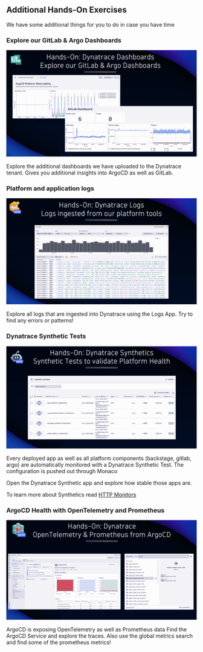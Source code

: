 ## Additional Hands-On Exercises

We have some additional things for you to do in case you have time

### Explore our GitLab & Argo Dashboards

![GitLab Argo Dashboards](../../../assets/images/06_01_gitlab_argo_dashboards.png)

Explore the additional dashboards we have uploaded to the Dynatrace tenant. Gives you additional insights into ArgoCD as well as GitLab.

### Platform and application logs

![Dynatrace Logs](../../../assets/images/06_01_dynatrace_logs.png)

Explore all logs that are ingested into Dynatrace using the Logs App. Try to find any errors or patterns!

### Dynatrace Synthetic Tests

![Dynatrace Synthetics](../../../assets/images/06_01_dynatrace_synthetics.png)

Every deployed app as well as all platform components (backstage, gitlab, argo) are automatically monitored with a Dynatrace Synthetic Test. The configuration is pushed out through Monaco

Open the Dynatrace Synthetic app and explore how stable those apps are.

To learn more about Synthetics read [HTTP Monitors](https://www.dynatrace.com/news/blog/simplify-test-management-with-dynatrace-http-monitors/)

### ArgoCD Health with OpenTelemetry and Prometheus

![ArgoCD Health](../../../assets/images/06_01_dynatrace_otel_prometheus.png)

ArgoCD is exposing OpenTelemetry as well as Prometheus data
Find the ArgoCD Service and explore the traces. Also use the global metrics search and find some of the prometheus metrics!